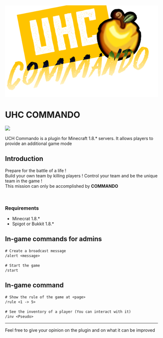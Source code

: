 ![](https://raw.githubusercontent.com/Wongt8/UHC_Commando/master/img/UHCCommando.png "Banner")


# UHC COMMANDO
<img src="https://img.shields.io/badge/Java-Maven-brightgreen.svg?style=plastic">

UCH Commando is a plugin for Minecraft 1.8.* servers. It allows players to provide an additional game mode



## Introduction
Prepare for the battle of a life !\
Build your own team by killing players ! Control your team and be the unique team in the game !\
This mission can only be accomplished by **COMMANDO**


</br>

### Requirements
* Minecrat 1.8.*
* Spigot or Bukkit 1.8.*

## In-game commands for admins

    # Create a broadcast message
    /alert <message>

    # Start the game
    /start

## In-game command 

    # Show the rule of the game at <page>
    /rule <1 -> 5>

    # See the inventory of a player (You can interact with it)
    /inv <Pseudo>


----

Feel free to give your opinion on the plugin and on what it can be improved

